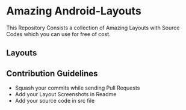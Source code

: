 # Amazing Android-Layouts
This Repository Consists a collection of Amazing Layouts with Source Codes which you can use for free of cost.
## Layouts

## Contribution Guidelines
- Squash your commits while sending Pull Requests
- Add your Layout Screenshots in Readme
- Add your source code in src file
